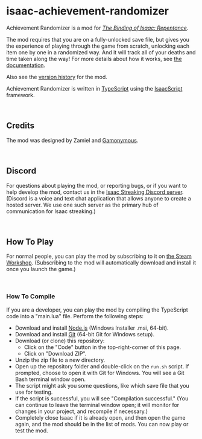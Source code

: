 # isaac-achievement-randomizer

<!-- markdownlint-disable MD033 -->

Achievement Randomizer is a mod for _[The Binding of Isaac: Repentance](https://store.steampowered.com/app/1426300/The_Binding_of_Isaac_Repentance/)_.

The mod requires that you are on a fully-unlocked save file, but gives you the experience of playing through the game from scratch, unlocking each item one by one in a randomized way. And it will track all of your deaths and time taken along the way! For more details about how it works, see [the documentation](docs/about.md).

Also see the [version history](docs/history.md) for the mod.

Achievement Randomizer is written in [TypeScript](https://www.typescriptlang.org/) using the [IsaacScript](https://isaacscript.github.io/) framework.

<br>

## Credits

The mod was designed by Zamiel and [Gamonymous](https://github.com/Rchardon).

<br>

## Discord

For questions about playing the mod, or reporting bugs, or if you want to help develop the mod, contact us in the [Isaac Streaking Discord server](https://discord.gg/GwhUeQjHTF). (Discord is a voice and text chat application that allows anyone to create a hosted server. We use one such server as the primary hub of communication for Isaac streaking.)

<br>

## How To Play

For normal people, you can play the mod by subscribing to it on [the Steam Workshop](https://steamcommunity.com/app/250900/workshop/). (Subscribing to the mod will automatically download and install it once you launch the game.)

<br>

### How To Compile

If you are a developer, you can play the mod by compiling the TypeScript code into a "main.lua" file. Perform the following steps:

- Download and install [Node.js](https://nodejs.org/en/download/) (Windows Installer .msi, 64-bit).
- Download and install [Git](https://git-scm.com/download/win) (64-bit Git for Windows setup).
- Download (or clone) this repository:
  - Click on the "Code" button in the top-right-corner of this page.
  - Click on "Download ZIP".
- Unzip the zip file to a new directory.
- Open up the repository folder and double-click on the `run.sh` script. If prompted, choose to open it with Git for Windows. You will see a Git Bash terminal window open.
- The script might ask you some questions, like which save file that you use for testing.
- If the script is successful, you will see "Compilation successful." (You can continue to leave the terminal window open; it will monitor for changes in your project, and recompile if necessary.)
- Completely close Isaac if it is already open, and then open the game again, and the mod should be in the list of mods. You can now play or test the mod.
